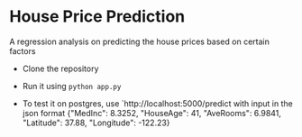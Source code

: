 # House Price Prediction

A regression analysis on predicting the house prices based on certain factors

- Clone the repository
- Run it using `python app.py`

- To test it on postgres, use `http://localhost:5000/predict with input in the json format
{"MedInc": 8.3252, "HouseAge": 41, "AveRooms": 6.9841, "Latitude": 37.88, "Longitude": -122.23}


